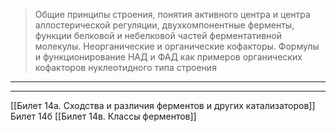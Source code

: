 
> Общие принципы строения, понятия активного центра и центра аллостерической регуляции, двухкомпонентные ферменты, функции белковой и небелковой частей ферментативной молекулы. Неорганические и органические кофакторы. Формулы и функционирование НАД и ФАД как примеров органических кофакторов нуклеотидного типа строения

---



---
[[Билет 14a. Сходства и различия ферментов и других катализаторов]]
Билет 14б
[[Билет 14в. Классы ферментов]]
